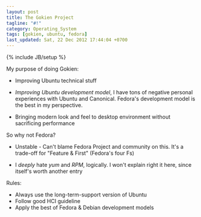 ```yaml
---
layout: post
title: The Gokien Project
tagline: "#!"
category: Operating_System
tags: [gokien, ubuntu, fedora]
last_updated: Sat, 22 Dec 2012 17:44:04 +0700
---
```

{% include JB/setup %}

My purpose of doing Gokien:

* Improving Ubuntu technical stuff

* *Improving Ubuntu development model*, I have tons of negative personal experiences with Ubuntu and Canonical.  Fedora's development model is the best in my perspective.

* Bringing modern look and feel to desktop environment without sacrificing performance

So why not Fedora?

* Unstable - Can't blame Fedora Project and community on this.  It's a trade-off for "Feature & First" (Fedora's four Fs)

* I *deeply* hate *yum* and *RPM*, logically.  I won't explain right it here, since itself's worth another entry

Rules:

* Always use the long-term-support version of Ubuntu
* Follow good HCI guideline
* Apply the best of Fedora & Debian development models
